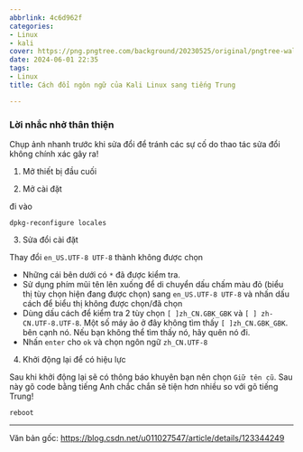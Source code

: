 ```yaml
---
abbrlink: 4c6d962f
categories:
- Linux
- kali
cover: https://png.pngtree.com/background/20230525/original/pngtree-wallpaper-anime-of-the-city-on-a-clear-night-sky-with-picture-image_2727081.jpg
date: 2024-06-01 22:35
tags:
- Linux
title: Cách đổi ngôn ngữ của Kali Linux sang tiếng Trung

---
```


### Lời nhắc nhở thân thiện

Chụp ảnh nhanh trước khi sửa đổi để tránh các sự cố do thao tác sửa đổi không chính xác gây ra!

1. Mở thiết bị đầu cuối

2. Mở cài đặt

 đi vào

 ```
 dpkg-reconfigure locales
 ```

3. Sửa đổi cài đặt

 Thay đổi `en_US.UTF-8 UTF-8` thành không được chọn

 - Những cái bên dưới có `*` đã được kiểm tra.
 - Sử dụng phím mũi tên lên xuống để di chuyển dấu chấm màu đỏ (biểu thị tùy chọn hiện đang được chọn) sang `en_US.UTF-8 UTF-8` và nhấn dấu cách để biểu thị không được chọn/đã chọn
 - Dùng dấu cách để kiểm tra 2 tùy chọn `[ ]zh_CN.GBK_GBK` và `[ ] zh-CN.UTF-8.UTF-8`. Một số máy ảo ở đây không tìm thấy `[ ]zh_CN.GBK_GBK`. bên cạnh nó. Nếu bạn không thể tìm thấy nó, hãy quên nó đi.
 - Nhấn `enter` cho `ok` và chọn ngôn ngữ `zh_CN.UTF-8`

4. Khởi động lại để có hiệu lực

 Sau khi khởi động lại sẽ có thông báo khuyên bạn nên chọn `Giữ tên cũ`. Sau này gõ code bằng tiếng Anh chắc chắn sẽ tiện hơn nhiều so với gõ tiếng Trung!

 ```
 reboot
 ```





---

Văn bản gốc: https://blog.csdn.net/u011027547/article/details/123344249